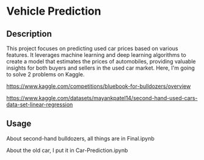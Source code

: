 # Vehicle Prediction

## Description

This project focuses on predicting used car prices based on various features. It leverages machine learning and deep learning algorithms to create a model that estimates the prices of automobiles, providing valuable insights for both buyers and sellers in the used car market.
Here, I'm going to solve 2 problems on Kaggle. 

https://www.kaggle.com/competitions/bluebook-for-bulldozers/overview

https://www.kaggle.com/datasets/mayankpatel14/second-hand-used-cars-data-set-linear-regression
## Usage
About second-hand bulldozers, all things are in Final.ipynb

About the old car, I put it in Car-Prediction.ipynb



